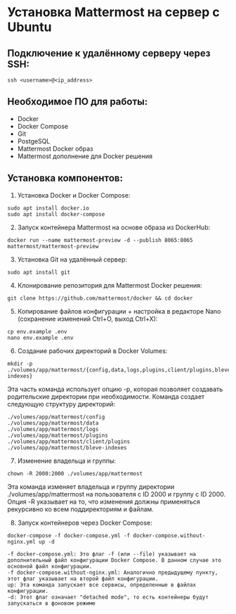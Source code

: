 # Установка Mattermost на сервер с Ubuntu

## Подключение к удалённому серверу через SSH:
```
ssh <username>@<ip_address>
```

## Необходимое ПО для работы:
- Docker
- Docker Compose
- Git
- PostgeSQL
- Mattermost Docker образ
- Mattermost дополнение для Docker решения

## Установка компонентов:

1. Установка Docker и Docker Compose:

```
sudo apt install docker.io
sudo apt install docker-compose
```

2. Запуск контейнера Mattermost на основе образа из DockerHub:

```
docker run --name mattermost-preview -d --publish 8065:8065 mattermost/mattermost-preview
```

3. Установка Git на удалённый сервер:

```
sudo apt install git
```

4. Клонирование репозитория для Mattermost Docker решения:

```
git clone https://github.com/mattermost/docker && cd docker
```

5. Копирование файлов конфигурации + настройка в редакторе Nano (сохранение изменений Ctrl+O, выход Ctrl+X):

```
cp env.example .env
nano env.example .env
```
6. Создание рабочих директорий в Docker Volumes:

```
mkdir -p ./volumes/app/mattermost/{config,data,logs,plugins,client/plugins,bleve-indexes} 
```

Эта часть команда использует опцию -p, которая позволяет создавать родительские директории при необходимости. Команда создает следующую структуру директорий:

```
./volumes/app/mattermost/config
./volumes/app/mattermost/data
./volumes/app/mattermost/logs
./volumes/app/mattermost/plugins
./volumes/app/mattermost/client/plugins
./volumes/app/mattermost/bleve-indexes
```

7. Изменение владельца и группы:

```
chown -R 2000:2000 ./volumes/app/mattermost
```

Эта команда изменяет владельца и группу директории ./volumes/app/mattermost на пользователя с ID 2000 и группу с ID 2000. Опция -R указывает на то, что изменения должны применяться рекурсивно ко всем поддиректориям и файлам.

8. Запуск контейнеров через Docker Compose:

```
docker-compose -f docker-compose.yml -f docker-compose.without-nginx.yml up -d
```

```
-f docker-compose.yml: Это флаг -f (или --file) указывает на дополнительный файл конфигурации Docker Compose. В данном случае это основной файл конфигурации.
-f docker-compose.without-nginx.yml: Аналогично предыдущему пункту, этот флаг указывает на второй файл конфигурации.
up: Эта команда запускает все сервисы, определенные в файлах конфигурации.
-d: Этот флаг означает "detached mode", то есть контейнеры будут запускаться в фоновом режиме
```